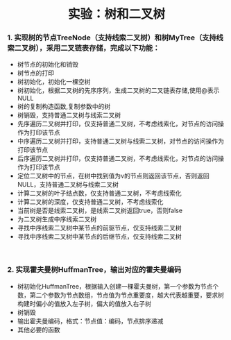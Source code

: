 # <center>实验：树和二叉树</center>

### 1. 实现树的节点TreeNode（支持线索二叉树）和树MyTree（支持线索二叉树），采用二叉链表存储，完成以下功能：
- 树节点的初始化和销毁
-	树节点的打印
-	树初始化，初始化一棵空树
-	树初始化，根据二叉树的先序序列，生成二叉树的二叉链表存储,使用@表示NULL
-	树的复制构造函数,复制参数中的树
-	树销毁，支持普通二叉树与线索二叉树
-	先序遍历二叉树并打印，仅支持普通二叉树，不考虑线索化，对节点的访问操作为打印该节点
-	中序遍历二叉树并打印，支持普通二叉树与线索二叉树，对节点的访问操作为打印该节点
-	后序遍历二叉树并打印，仅支持普通二叉树，不考虑线索化，对节点的访问操作为打印该节点
-	定位二叉树中的节点，在树中找到值为v的节点则返回该节点，否则返回NULL，支持普通二叉树与线索二叉树
-	计算二叉树的叶子结点数，仅支持普通二叉树，不考虑线索化
-	计算二叉树的深度，仅支持普通二叉树，不考虑线索化
-	当前树是否是线索二叉树，是线索二叉树返回true，否则false
-	为二叉树生成中序线索二叉树 
-	寻找中序线索二叉树中某节点的前驱节点，仅支持线索二叉树
-	寻找中序线索二叉树中某节点的后继节点，仅支持线索二叉树


<br>

### 2. 实现霍夫曼树HuffmanTree，输出对应的霍夫曼编码
-	树初始化HuffmanTree，根据输入创建一棵霍夫曼树，第一个参数为节点个数，第二个参数为节点数组，节点值为节点重要度，越大代表越重要，要求树构建时偏小的值放入左子树，偏大的值放入右子树
-	树销毁
-	输出霍夫曼编码，格式：节点值：编码，节点排序递减
-	其他必要的函数
